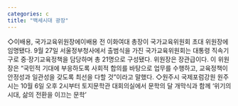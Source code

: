 ```yaml
---
categories: c
title: "백세시대 광장"
---
```

◇이배용, 국가교육위원장에이배용 전 이화여대 총장이 국가교육위원회 초대 위원장에 임명됐다. 9월 27일 서울정부청사에서 출범식을 가진 국가교육위원회는 대통령 직속기구로 중·장기교육정책을 담당하며 총 21명으로 구성됐다. 위원장은 장관급이다. 이 위원장은 “국민적 기대에 부응하도록 사회적 합의를 바탕으로 업무를 수행하고, 교육정책이 안정성과 일관성을 갖도록 최선을 다할 것”이라고 말했다. ◇원주시 국제포럼강원 원주시는 10월 6일 오후 2시부터 토지문학관 대회의실에서 문학의 달 개막식과 함께 ‘위기의 시대, 삶의 전환을 이끄는 문학’